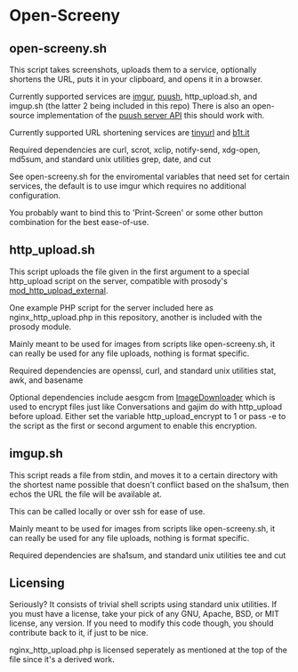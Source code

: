 # Open-Screeny

open-screeny.sh
------------
This script takes screenshots, uploads them to a service, optionally shortens the URL, puts it in your clipboard, and opens it in a browser.

Currently supported services are [imgur][1], [puush][2], http_upload.sh, and imgup.sh (the latter 2 being included in this repo)
There is also an open-source implementation of the [puush server API][5] this should work with.

Currently supported URL shortening services are [tinyurl][3] and [b1t.it][4]

Required dependencies are curl, scrot, xclip, notify-send, xdg-open, md5sum, and standard unix utilities grep, date, and cut

See open-screeny.sh for the enviromental variables that need set for certain services, the default is to use imgur which requires no additional configuration.

You probably want to bind this to 'Print-Screen' or some other button combination for the best ease-of-use.

http_upload.sh
------------
This script uploads the file given in the first argument to a special http_upload script on the server, compatible with prosody's [mod_http_upload_external][6].

One example PHP script for the server included here as nginx_http_upload.php in this repository, another is included with the prosody module.

Mainly meant to be used for images from scripts like open-screeny.sh, it can really be used for any file uploads, nothing is format specific.

Required dependencies are openssl, curl, and standard unix utilities stat, awk, and basename

Optional dependencies include aesgcm from [ImageDownloader][7] which is used to encrypt files just like Conversations and gajim do with http_upload before upload. Either set the variable http_upload_encrypt to 1 or pass -e to the script as the first or second argument to enable this encryption.

imgup.sh
------------
This script reads a file from stdin, and moves it to a certain directory with the shortest name possible that doesn't conflict based on the sha1sum, then echos the URL the file will be available at.

This can be called locally or over ssh for ease of use.

Mainly meant to be used for images from scripts like open-screeny.sh, it can really be used for any file uploads, nothing is format specific.

Required dependencies are sha1sum, and standard unix utilities tee and cut

Licensing
------------
Seriously?  It consists of trivial shell scripts using standard unix utilities. If you must have a license, take your pick of any GNU, Apache, BSD, or MIT license, any version.  If you need to modify this code though, you should contribute back to it, if just to be nice.

nginx_http_upload.php is licensed seperately as mentioned at the top of the file since it's a derived work.

[1]: http://imgur.com/
[2]: http://puush.me/
[3]: https://tinyurl.com/
[4]: http://b1t.it/
[5]: https://github.com/Hidendra/puush-api
[6]: https://modules.prosody.im/mod_http_upload_external.html
[7]: https://github.com/moparisthebest/ImageDownloader
